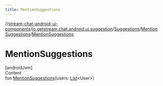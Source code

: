 ```yaml
---
title: MentionSuggestions
---
```

//[stream-chat-android-ui-components](../../../../index.md)/[io.getstream.chat.android.ui.suggestion](../../index.md)/[Suggestions](../index.md)/[MentionSuggestions](index.md)/[MentionSuggestions](MentionSuggestions.md)



# MentionSuggestions  
[androidJvm]  
Content  
fun [MentionSuggestions](MentionSuggestions.md)(users: [List](https://kotlinlang.org/api/latest/jvm/stdlib/kotlin.collections/-list/index.html)&lt;User&gt;)  



